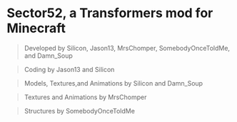 # Sector52, a Transformers mod for Minecraft
> Developed by Silicon, Jason13, MrsChomper, SomebodyOnceToldMe, and Damn_Soup
   
>Coding by Jason13 and Silicon
  
>Models, Textures,and Animations by Silicon and Damn_Soup
  
>Textures and Animations by MrsChomper

>Structures by SomebodyOnceToldMe